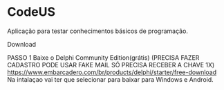 # CodeUS
Aplicação para testar conhecimentos básicos de programação.

Download 

PASSO 1
Baixe o Delphi Community Edition(grátis)
(PRECISA FAZER CADASTRO PODE USAR FAKE MAIL SÓ PRECISA RECEBER A CHAVE 1X)
https://www.embarcadero.com/br/products/delphi/starter/free-download
Na intalaçao vai ter que selecionar para baixar para Windows e Android.
